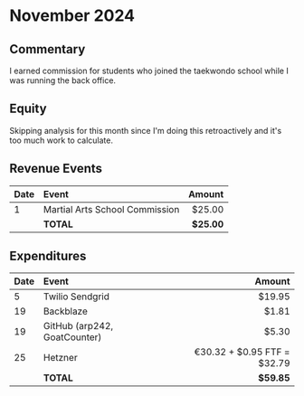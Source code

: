# November 2024

## Commentary

I earned commission for students who joined the taekwondo school while I was
running the back office.

## Equity

Skipping analysis for this month since I'm doing this retroactively and it's too
much work to calculate.

## Revenue Events

| **Date** | **Event**                      | **Amount** |
| :------- | :----------------------------- | ---------: |
| 1        | Martial Arts School Commission |     $25.00 |
|          | **TOTAL**                      | **$25.00** |

## Expenditures

| **Date** | **Event**                    |                  **Amount** |
| :------- | :--------------------------- | --------------------------: |
| 5        | Twilio Sendgrid              |                      $19.95 |
| 19       | Backblaze                    |                       $1.81 |
| 19       | GitHub (arp242, GoatCounter) |                       $5.30 |
| 25       | Hetzner                      | €30.32 + $0.95 FTF = $32.79 |
|          | **TOTAL**                    |                  **$59.85** |
